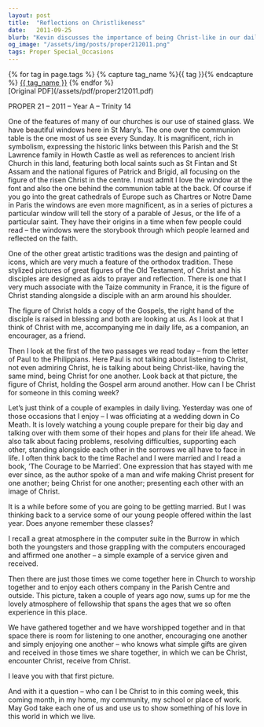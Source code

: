 ```yaml
---
layout: post
title:  "Reflections on Christlikeness"
date:   2011-09-25
blurb: "Kevin discusses the importance of being Christ-like in our daily lives, drawing parallels between the stained glass stories and our role as Christians. He emphasizes the significance of companionship, support, and embodying Christ for one another. Through personal anecdotes and community experiences, Kevin illustrates how we can live out Christ's teachings and be a source of encouragement and love."
og_image: "/assets/img/posts/proper212011.png"
tags: Proper Special_Occasions
---    
```

<div class="tag-pills">
  {% for tag in page.tags %}
    {% capture tag_name %}{{ tag }}{% endcapture %}
    <a href="{{ site.baseurl }}/tag/{{ tag_name }}" class="tag-pill">{{ tag_name }}</a>
  {% endfor %}
</div>
[Original PDF](/assets/pdf/proper212011.pdf)

PROPER 21 – 2011 – Year A – Trinity 14

One of the features of many of our churches is our use of stained glass. We have beautiful windows here in St Mary’s. The one over the communion table is the one most of us see every Sunday. It is magnificent, rich in symbolism, expressing the historic links between this Parish and the St Lawrence family in Howth Castle as well as references to ancient Irish Church in this land, featuring both local saints such as St Fintan and St Assam and the national figures of Patrick and Brigid, all focusing on the figure of the risen Christ in the centre. I must admit I love the window at the font and also the one behind the communion table at the back. Of course if you go into the great cathedrals of Europe such as Chartres or Notre Dame in Paris the windows are even more magnificent, as in a series of pictures a particular window will tell the story of a parable of Jesus, or the life of a particular saint. They have their origins in a time when few people could read – the windows were the storybook through which people learned and reflected on the faith.

One of the other great artistic traditions was the design and painting of icons, which are very much a feature of the orthodox tradition. These stylized pictures of great figures of the Old Testament, of Christ and his disciples are designed as aids to prayer and reflection. There is one that I very much associate with the Taize community in France, it is the figure of Christ standing alongside a disciple with an arm around his shoulder.

The figure of Christ holds a copy of the Gospels, the right hand of the disciple is raised in blessing and both are looking at us. As I look at that I think of Christ with me, accompanying me in daily life, as a companion, an encourager, as a friend.

Then I look at the first of the two passages we read today – from the letter of Paul to the Philippians. Here Paul is not talking about listening to Christ, not even admiring Christ, he is talking about being Christ-like, having the same mind, being Christ for one another. Look back at that picture, the figure of Christ, holding the Gospel arm around another. How can I be Christ for someone in this coming week?

Let’s just think of a couple of examples in daily living. Yesterday was one of those occasions that I enjoy – I was officiating at a wedding down in Co Meath. It is lovely watching a young couple prepare for their big day and talking over with them some of their hopes and plans for their life ahead. We also talk about facing problems, resolving difficulties, supporting each other, standing alongside each other in the sorrows we all have to face in life. I often think back to the time Rachel and I were married and I read a book, ‘The Courage to be Married’. One expression that has stayed with me ever since, as the author spoke of a man and wife making Christ present for one another; being Christ for one another; presenting each other with an image of Christ.

It is a while before some of you are going to be getting married. But I was thinking back to a service some of our young people offered within the last year. Does anyone remember these classes?

I recall a great atmosphere in the computer suite in the Burrow in which both the youngsters and those grappling with the computers encouraged and affirmed one another – a simple example of a service given and received.

Then there are just those times we come together here in Church to worship together and to enjoy each others company in the Parish Centre and outside. This picture, taken a couple of years ago now, sums up for me the lovely atmosphere of fellowship that spans the ages that we so often experience in this place.

We have gathered together and we have worshipped together and in that space there is room for listening to one another, encouraging one another and simply enjoying one another – who knows what simple gifts are given and received in those times we share together, in which we can be Christ, encounter Christ, receive from Christ.

I leave you with that first picture.

And with it a question – who can I be Christ to in this coming week, this coming month, in my home, my community, my school or place of work. May God take each one of us and use us to show something of his love in this world in which we live.
